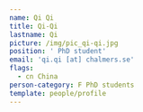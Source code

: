 ```yaml
---
name: Qi Qi
title: Qi-Qi
lastname: Qi
picture: /img/pic_qi-qi.jpg
position: ' PhD student'
email: 'qi.qi [at] chalmers.se'
flags:
  - cn China
person-category: F PhD students
template: people/profile
---
```


